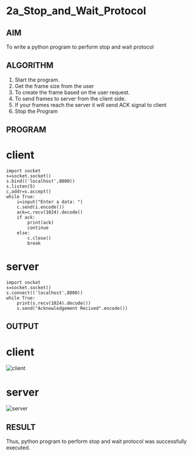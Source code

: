 # 2a_Stop_and_Wait_Protocol

## AIM 
To write a python program to perform stop and wait protocol
## ALGORITHM
1. Start the program.
2. Get the frame size from the user
3. To create the frame based on the user request.
4. To send frames to server from the client side.
5. If your frames reach the server it will send ACK signal to client
6. Stop the Program
## PROGRAM
# client 

```
import socket 
s=socket.socket() 
s.bind(('localhost',8000))
s.listen(5) 
c,addr=s.accept() 
while True: 
    i=input("Enter a data: ") 
    c.send(i.encode()) 
    ack=c.recv(1024).decode() 
    if ack: 
        print(ack) 
        continue 
    else: 
        c.close() 
        break
```

# server

```
import socket 
s=socket.socket() 
s.connect(('localhost',8000)) 
while True: 
    print(s.recv(1024).decode()) 
    s.send("Acknowledgement Recived".encode())
```

## OUTPUT
# client 
![client](https://github.com/POZHILANVD/2a_Stop_and_Wait_Protocol/assets/144870498/642d87bd-6038-4f30-aae7-08ad3914e5a8)

# server
![server](https://github.com/POZHILANVD/2a_Stop_and_Wait_Protocol/assets/144870498/dfd3f01f-18c2-465b-89c0-73c093732719)

## RESULT
Thus, python program to perform stop and wait protocol was successfully executed.
